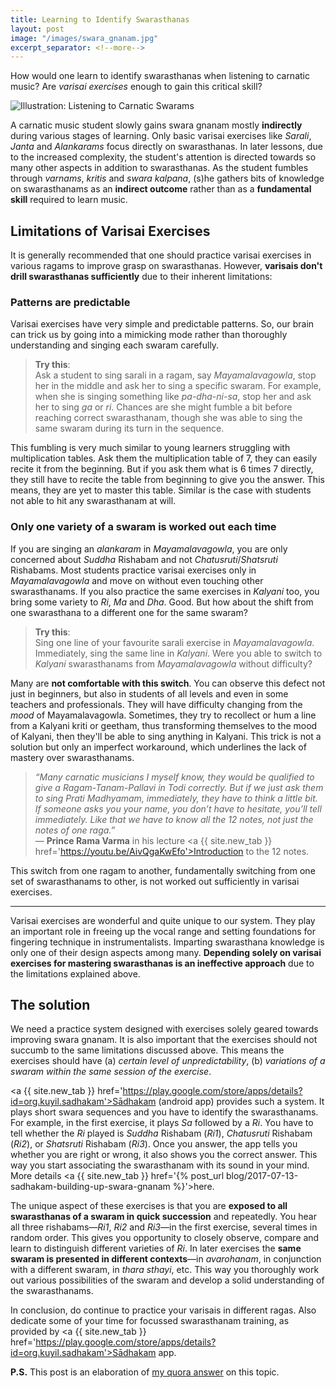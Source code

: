 ```yaml
---
title: Learning to Identify Swarasthanas
layout: post
image: "/images/swara_gnanam.jpg"
excerpt_separator: <!--more-->
---
```


How would one learn to identify swarasthanas when listening to carnatic music? Are *varisai exercises* enough to gain this critical skill?

<script type="application/ld+json">
{
  "@context": "http://schema.org/",
  "@type": "ImageObject",
  "ContentUrl": "{{ page.image | absolute_url }}",
  "InLanguage": "English",
  "name": "Listening to Swarasthanas"
  "isFamilyFriendly": True,
  "description": "Illustration of a person listening to carnatic swarams",
  "keywords": [ "Carnatic Music", "South India"]
}
</script>
<img 
  class="img-fluid center-block"
  src="{{ page.image }}"
  alt="Illustration: Listening to Carnatic Swarams"
/>

<!--more-->

A carnatic music student slowly gains swara gnanam mostly **indirectly** during various stages of learning. Only basic varisai exercises like *Sarali*, *Janta* and *Alankarams* focus directly on swarasthanas. In later lessons, due to the increased complexity, the student's attention is directed towards so many other aspects in addition to swarasthanas. As the student fumbles through *varnams*, *kritis* and *swara kalpana*, (s)he gathers bits of knowledge on swarasthanams as an **indirect outcome** rather than as a **fundamental skill** required to learn music.

## Limitations of Varisai Exercises

It is generally recommended that one should practice varisai exercises in various ragams to improve grasp on swarasthanas. However, **varisais don't drill swarasthanas sufficiently** due to their inherent limitations:

### Patterns are predictable

Varisai exercises have very simple and predictable patterns. So, our brain can trick us by going into a mimicking mode rather than thoroughly understanding and singing each swaram carefully.

> **Try this**:  
> Ask a student to sing sarali in a ragam, say *Mayamalavagowla*, stop her in the middle and ask her to sing a specific swaram. For example, when she is singing something like *pa-dha-ni-sa*, stop her and ask her to sing *ga* or *ri*. Chances are she might fumble a bit before reaching correct swarasthanam, though she was able to sing the same swaram during its turn in the sequence.

This fumbling is very much similar to young learners struggling with multiplication tables. Ask them the multiplication table of 7, they can easily recite it from the beginning. But if you ask them what is 6 times 7 directly, they still have to recite the table from beginning to give you the answer. This means, they are yet to master this table. Similar is the case with students not able to hit any swarasthanam at will.

### Only one variety of a swaram is worked out each time

If you are singing an *alankaram* in *Mayamalavagowla*, you are only concerned about *Suddha* Rishabam and not *Chatusruti*/*Shatsruti* Rishabams. Most students practice varisai exercises only in *Mayamalavagowla* and move on without even touching other swarasthanams. If you also practice the same exercises in *Kalyani* too, you bring some variety to *Ri*, *Ma* and *Dha*. Good. But how about the shift from one swarasthana to a different one for the same swaram?

> **Try this**:  
> Sing one line of your favourite sarali exercise in *Mayamalavagowla*. Immediately, sing the same line in *Kalyani*. Were you able to switch to *Kalyani* swarasthanams from *Mayamalavagowla* without difficulty?

Many are **not comfortable with this switch**. You can observe this defect not just in beginners, but also in students of all levels and even in some teachers and professionals. They will have difficulty changing from the *mood* of Mayamalavagowla. Sometimes, they try to recollect or hum a line from a Kalyani kriti or geetham, thus transforming themselves to the mood of Kalyani, then they'll be able to sing anything in Kalyani. This trick is not a solution but only an imperfect workaround, which underlines the lack of mastery over swarasthanams.

> *“Many carnatic musicians I myself know, they would be qualified to give a Ragam-Tanam-Pallavi in Todi correctly. But if we just ask them to sing Prati Madhyamam, immediately, they have to think a little bit. If someone asks you your name, you don’t have to hesitate, you’ll tell immediately. Like that we have to know all the 12 notes, not just the notes of one raga.”*  
> — **Prince Rama Varma** in his lecture <a {{ site.new_tab }} href='https://youtu.be/AivQgaKwEfo'>Introduction to the 12 notes</a>.

This switch from one ragam to another, fundamentally switching from one set of swarasthanams to other, is not worked out sufficiently in varisai exercises.

<hr />

Varisai exercises are wonderful and quite unique to our system. They play an important role in freeing up the vocal range and setting foundations for fingering technique in instrumentalists. Imparting swarasthana knowledge is only one of their design aspects among many. **Depending solely on varisai exercises for mastering swarasthanas is an ineffective approach** due to the limitations explained above.

## The solution

We need a practice system designed with exercises solely geared towards improving swara gnanam. It is also important that the exercises should not succumb to the same limitations discussed above. This means the exercises should have (a) *certain level of unpredictability*, (b) *variations of a swaram within the same session of the exercise*.

<a {{ site.new_tab }} href='https://play.google.com/store/apps/details?id=org.kuyil.sadhakam'>Sādhakam</a> (android app) provides such a system. It plays short swara sequences and you have to identify the swarasthanams. For example, in the first exercise, it plays *Sa* followed by a *Ri*. You have to tell whether the *Ri* played is *Suddha* Rishabam (*Ri1*), *Chatusruti* Rishabam (*Ri2*), or *Shatsruti* Rishabam (*Ri3*). Once you answer, the app tells you whether you are right or wrong, it also shows you the correct answer. This way you start associating the swarasthanam with its sound in your mind. More details <a {{ site.new_tab }} href='{% post_url blog/2017-07-13-sadhakam-building-up-swara-gnanam %}'>here</a>. 

The unique aspect of these exercises is that you are **exposed to all swarasthanas of a swaram in quick succession** and repeatedly. You hear all three rishabams—*Ri1*, *Ri2* and *Ri3*—in the first exercise, several times in random order. This gives you opportunity to closely observe, compare and learn to distinguish different varieties of *Ri*. In later exercises the **same swaram is presented in different contexts**—in *avarohanam*, in conjunction with a different swaram, in *thara sthayi*, etc. This way you thoroughly work out various possibilities of the swaram and develop a solid understanding of the swarasthanams.

In conclusion, do continue to practice your varisais in different ragas. Also dedicate some of your time for focussed swarasthanam training, as provided by <a {{ site.new_tab }} href='https://play.google.com/store/apps/details?id=org.kuyil.sadhakam'>Sādhakam app</a>.

<p class='footnote'>
<b>P.S.</b> This post is an elaboration of <a {{ site.new_tab }} href='https://qr.ae/TWvz4g'>my quora answer</a> on this topic.
</p>
